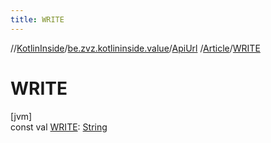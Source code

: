 ```yaml
---
title: WRITE
---
```

//[KotlinInside](../../../../index.html)/[be.zvz.kotlininside.value](../../index.html)/[ApiUrl](../index.html)
/[Article](index.html)/[WRITE](-w-r-i-t-e.html)

# WRITE

[jvm]\
const val [WRITE](-w-r-i-t-e.html): [String](https://kotlinlang.org/api/latest/jvm/stdlib/kotlin/-string/index.html)




